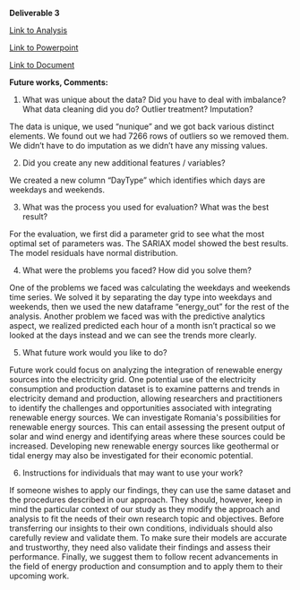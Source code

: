 **Deliverable 3**

[Link to Analysis](https://github.com/rabdullahi/ITCS6100Project/blob/main/Deliverable%203.ipynb)

[Link to Powerpoint](https://docs.google.com/presentation/d/1z_zjIIS54rWIcV58Hy7Y0hJTb5wCd84C7iQkLr4t6Ec/edit?usp=sharing)

[Link to Document](https://docs.google.com/document/d/1fK5alSp12kTX8QFMmFE-K8XgFrRS02mOsIQsm31v9ko/edit?usp=sharing)


**Future works, Comments:**
1. What was unique about the data? Did you have to deal with imbalance? What data cleaning did you do? Outlier treatment? Imputation? 

The data is unique, we used “nunique” and we got back various distinct elements. We found out we had 7266 rows of outliers so we removed them. We didn’t have to do imputation as we didn’t have any missing values. 

2. Did you create any new additional features / variables? 

We created a new column “DayType” which identifies which days are weekdays and weekends. 

3. What was the process you used for evaluation?  What was the best result?

For the evaluation, we  first did a parameter grid to see what the most optimal set of parameters was. The SARIAX model showed the best results. The model residuals have normal distribution. 

4. What were the problems you faced? How did you solve them?

One of the problems we faced was calculating the weekdays and weekends time series. We solved it by separating the day type into weekdays and weekends, then we used the new dataframe “energy_out” for the rest of the analysis. Another problem we faced was with the predictive analytics aspect, we realized predicted each hour of a month isn’t practical so we looked at the days instead and we can see the trends more clearly. 

5. What future work would you like to do? 

Future work could focus on analyzing the integration of renewable energy sources into the electricity grid. One potential use of the electricity consumption and production dataset is to examine patterns and trends in electricity demand and production, allowing researchers and practitioners to identify the challenges and opportunities associated with integrating renewable energy sources. 
We can investigate Romania's possibilities for renewable energy sources. This can entail assessing the present output of solar and wind energy and identifying areas where these sources could be increased. Developing new renewable energy sources like geothermal or tidal energy may also be investigated for their economic potential. 

6. Instructions for individuals that may want to use your work?

If someone wishes to apply our findings, they can use the same dataset and the procedures described in our approach. They should, however, keep in mind the particular context of our study as they modify the approach and analysis to fit the needs of their own research topic and objectives. Before transferring our insights to their own conditions, individuals should also carefully review and validate them. To make sure their models are accurate and trustworthy, they need also validate their findings and assess their performance. Finally, we suggest them to follow recent advancements in the field of energy production and consumption and to apply them to their upcoming work.


